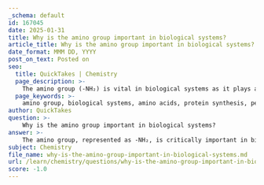 ```yaml
---
_schema: default
id: 167045
date: 2025-01-31
title: Why is the amino group important in biological systems?
article_title: Why is the amino group important in biological systems?
date_format: MMM DD, YYYY
post_on_text: Posted on
seo:
  title: QuickTakes | Chemistry
  page_description: >-
    The amino group (-NH₂) is vital in biological systems as it plays a key role in protein synthesis, buffering pH levels, and contributing to the solubility and functionality of amino acids and proteins.
  page_keywords: >-
    amino group, biological systems, amino acids, protein synthesis, peptide bond, buffering capacity, polarity, solubility, protein structure, functional diversity
author: QuickTakes
question: >-
    Why is the amino group important in biological systems?
answer: >-
    The amino group, represented as -NH₂, is critically important in biological systems for several reasons:\n\n1. **Basic Nature**: The amino group is basic, meaning it can accept a hydrogen ion (proton) due to the presence of a lone pair of electrons on the nitrogen atom. This property allows amino acids to act as buffers in biological systems, helping to maintain pH levels within cells and tissues.\n\n2. **Building Blocks of Proteins**: Amino acids, which contain an amino group, are the fundamental building blocks of proteins. The amino group of one amino acid reacts with the carboxyl group (-COOH) of another to form a peptide bond, a key step in protein synthesis. This process is essential for the formation of polypeptide chains, which fold into functional proteins.\n\n3. **Polarity and Solubility**: The amino group contributes to the overall polarity of amino acids, making them hydrophilic (water-attracting). This property is crucial for the solubility of amino acids in biological fluids and their interactions with other molecules, including enzymes and substrates.\n\n4. **Role in Protein Structure**: The presence of the amino group influences the chemical properties of the amino acid, which in turn affects how amino acids interact with each other. These interactions are vital for the folding and stability of proteins, as the specific arrangement of amino acids determines the protein's three-dimensional structure and function.\n\n5. **Functional Diversity**: The 20 common amino acids, each with unique R-groups (side chains), exhibit a wide range of chemical properties. The amino group, along with the R-group, allows for diverse interactions and functions, enabling proteins to perform various biological roles, such as catalyzing reactions, providing structural support, and facilitating cell signaling.\n\nIn summary, the amino group is essential for the basic properties of amino acids, their role in protein synthesis, and the overall functionality of proteins in biological systems. Understanding the significance of the amino group is crucial for studying protein structure and function in organic chemistry and biology.
subject: Chemistry
file_name: why-is-the-amino-group-important-in-biological-systems.md
url: /learn/chemistry/questions/why-is-the-amino-group-important-in-biological-systems
score: -1.0
---
```


&nbsp;